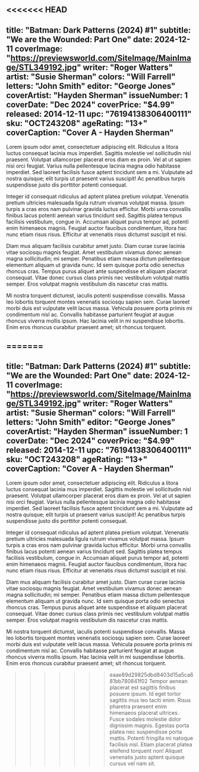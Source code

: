 <<<<<<< HEAD
---
title: "Batman: Dark Patterns (2024) #1"
subtitle: "We are the Wounded: Part One"
date: 2024-12-11
coverImage: "https://previewsworld.com/SiteImage/MainImage/STL349192.jpg"
writer: "Roger Watters"
artist: "Susie Sherman"
colors: "Will Farrell"
letters: "John Smith"
editor: "George Jones"
coverArtist: "Hayden Sherman"
issueNumber: 1
coverDate: "Dec 2024"
coverPrice: "$4.99"
released: 2014-12-11
upc: "76194138306400111"
sku: "OCT243208"
ageRating: "13+"
coverCaption: "Cover A - Hayden Sherman"
---

Lorem ipsum odor amet, consectetuer adipiscing elit. Ridiculus a litora luctus consequat lacinia mus imperdiet. Sagittis molestie vel sollicitudin nisl praesent. Volutpat ullamcorper placerat eros diam ex proin. Vel at ut sapien nisi orci feugiat. Varius nulla pellentesque lacinia magna odio habitasse imperdiet. Sed laoreet facilisis fusce aptent tincidunt sem a mi. Vulputate ad nostra quisque; elit turpis ut praesent varius suscipit! Ac penatibus turpis suspendisse justo dis porttitor potenti consequat.

Integer id consequat ridiculus ad aptent platea pretium volutpat. Venenatis pretium ultricies malesuada ligula rutrum vivamus volutpat massa. Ipsum turpis a cras eros nam pulvinar gravida luctus efficitur. Morbi urna convallis finibus lacus potenti aenean varius tincidunt sed. Sagittis platea tempus facilisis vestibulum, congue in. Accumsan aliquet purus tempor ad, potenti enim himenaeos magnis. Feugiat auctor faucibus condimentum, litora hac nunc etiam risus risus. Efficitur at venenatis risus dictumst suscipit et nisi.

Diam mus aliquam facilisis curabitur amet justo. Diam curae curae lacinia vitae sociosqu magnis feugiat. Amet vestibulum vivamus donec aenean magna sollicitudin; mi semper. Penatibus etiam massa dictum pellentesque elementum aliquam ut gravida nunc. Id sem quisque porta odio senectus rhoncus cras. Tempus purus aliquet ante suspendisse et aliquam placerat consequat. Vitae donec cursus class primis nec vestibulum volutpat mattis semper. Eros volutpat magnis vestibulum dis nascetur cras mattis.

Mi nostra torquent dictumst, iaculis potenti suspendisse convallis. Massa leo lobortis torquent montes venenatis sociosqu sapien sem. Curae laoreet morbi duis est vulputate velit lacus massa. Vehicula posuere porta primis mi condimentum nisl ac. Convallis habitasse parturient feugiat at augue rhoncus viverra mollis ipsum. Hac lacinia velit in mi suspendisse lobortis. Enim eros rhoncus curabitur praesent amet; sit rhoncus torquent.

=======
---
title: "Batman: Dark Patterns (2024) #1"
subtitle: "We are the Wounded: Part One"
date: 2024-12-11
coverImage: "https://previewsworld.com/SiteImage/MainImage/STL349192.jpg"
writer: "Roger Watters"
artist: "Susie Sherman"
colors: "Will Farrell"
letters: "John Smith"
editor: "George Jones"
coverArtist: "Hayden Sherman"
issueNumber: 1
coverDate: "Dec 2024"
coverPrice: "$4.99"
released: 2014-12-11
upc: "76194138306400111"
sku: "OCT243208"
ageRating: "13+"
coverCaption: "Cover A - Hayden Sherman"
---

Lorem ipsum odor amet, consectetuer adipiscing elit. Ridiculus a litora luctus consequat lacinia mus imperdiet. Sagittis molestie vel sollicitudin nisl praesent. Volutpat ullamcorper placerat eros diam ex proin. Vel at ut sapien nisi orci feugiat. Varius nulla pellentesque lacinia magna odio habitasse imperdiet. Sed laoreet facilisis fusce aptent tincidunt sem a mi. Vulputate ad nostra quisque; elit turpis ut praesent varius suscipit! Ac penatibus turpis suspendisse justo dis porttitor potenti consequat.

Integer id consequat ridiculus ad aptent platea pretium volutpat. Venenatis pretium ultricies malesuada ligula rutrum vivamus volutpat massa. Ipsum turpis a cras eros nam pulvinar gravida luctus efficitur. Morbi urna convallis finibus lacus potenti aenean varius tincidunt sed. Sagittis platea tempus facilisis vestibulum, congue in. Accumsan aliquet purus tempor ad, potenti enim himenaeos magnis. Feugiat auctor faucibus condimentum, litora hac nunc etiam risus risus. Efficitur at venenatis risus dictumst suscipit et nisi.

Diam mus aliquam facilisis curabitur amet justo. Diam curae curae lacinia vitae sociosqu magnis feugiat. Amet vestibulum vivamus donec aenean magna sollicitudin; mi semper. Penatibus etiam massa dictum pellentesque elementum aliquam ut gravida nunc. Id sem quisque porta odio senectus rhoncus cras. Tempus purus aliquet ante suspendisse et aliquam placerat consequat. Vitae donec cursus class primis nec vestibulum volutpat mattis semper. Eros volutpat magnis vestibulum dis nascetur cras mattis.

Mi nostra torquent dictumst, iaculis potenti suspendisse convallis. Massa leo lobortis torquent montes venenatis sociosqu sapien sem. Curae laoreet morbi duis est vulputate velit lacus massa. Vehicula posuere porta primis mi condimentum nisl ac. Convallis habitasse parturient feugiat at augue rhoncus viverra mollis ipsum. Hac lacinia velit in mi suspendisse lobortis. Enim eros rhoncus curabitur praesent amet; sit rhoncus torquent.

>>>>>>> eaae89d29825dbd8403d15a5ca681bb780841f02
Tempor aenean placerat est sagittis finibus posuere ipsum. Id eget tortor sagittis mus leo taciti enim. Risus pharetra praesent enim himenaeos placerat ultrices. Fusce sodales molestie dolor dignissim magnis. Egestas porta platea nec suspendisse porta mattis. Potenti fringilla mi natoque facilisis nisl. Etiam placerat platea eleifend torquent non! Aliquet venenatis justo aptent quisque cursus vel nam sit.